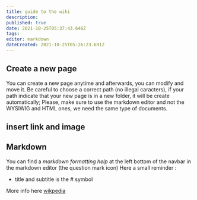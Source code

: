```yaml
---
title: guide to the wiki
description: 
published: true
date: 2021-10-25T05:37:43.646Z
tags: 
editor: markdown
dateCreated: 2021-10-25T05:26:23.691Z
---
```


## Create a new page

You can create a new page anytime and afterwards, you can modify and move it.
Be careful to choose a correct path (no illegal caracters), if your path indicate that your new page is in a new folder, it will be create automatically;
Please, make sure to use the markdown editor and not the WYSIWIG and HTML ones, we need the same type of documents.

## insert link and image


## Markdown
You can find a *markdown formatting help* at the left bottom of the navbar in the markdown editor (the question mark icon)
Here a small reminder :
-	title and subtitle is the # symbol

More info here [wikpedia](https://en.wikipedia.org/wiki/Markdown)